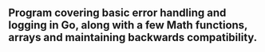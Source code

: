 ## Program covering basic error handling and logging in Go, along with a few Math functions, arrays and maintaining backwards compatibility.